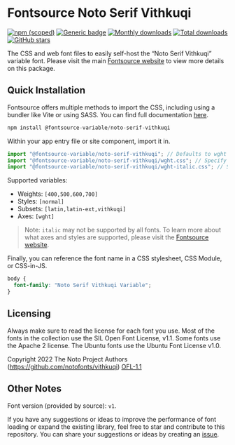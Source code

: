 # Fontsource Noto Serif Vithkuqi

[![npm (scoped)](https://img.shields.io/npm/v/@fontsource-variable/noto-serif-vithkuqi?color=brightgreen)](https://www.npmjs.com/package/@fontsource-variable/noto-serif-vithkuqi) [![Generic badge](https://img.shields.io/badge/fontsource-passing-brightgreen)](https://github.com/fontsource/fontsource) [![Monthly downloads](https://badgen.net/npm/dm/@fontsource-variable/noto-serif-vithkuqi)](https://github.com/fontsource/fontsource) [![Total downloads](https://badgen.net/npm/dt/@fontsource-variable/noto-serif-vithkuqi)](https://github.com/fontsource/fontsource) [![GitHub stars](https://img.shields.io/github/stars/fontsource/fontsource.svg?style=social&label=Star)](https://github.com/fontsource/fontsource/stargazers)

The CSS and web font files to easily self-host the “Noto Serif Vithkuqi” variable font. Please visit the main [Fontsource website](https://fontsource.org/fonts/noto-serif-vithkuqi) to view more details on this package.

## Quick Installation

Fontsource offers multiple methods to import the CSS, including using a bundler like Vite or using SASS. You can find full documentation [here](https://fontsource.org/docs/getting-started/introduction).

```javascript
npm install @fontsource-variable/noto-serif-vithkuqi
```

Within your app entry file or site component, import it in.

```javascript
import "@fontsource-variable/noto-serif-vithkuqi"; // Defaults to wght axis
import "@fontsource-variable/noto-serif-vithkuqi/wght.css"; // Specify axis
import "@fontsource-variable/noto-serif-vithkuqi/wght-italic.css"; // Specify axis and style
```

Supported variables:
- Weights: `[400,500,600,700]`
- Styles: `[normal]`
- Subsets: `[latin,latin-ext,vithkuqi]`
- Axes: `[wght]`

> Note: `italic` may not be supported by all fonts. To learn more about what axes and styles are supported, please visit the [Fontsource website](https://fontsource.org/fonts/noto-serif-vithkuqi).

Finally, you can reference the font name in a CSS stylesheet, CSS Module, or CSS-in-JS.

```css
body {
  font-family: "Noto Serif Vithkuqi Variable";
}
```

## Licensing
Always make sure to read the license for each font you use. Most of the fonts in the collection use the SIL Open Font License, v1.1. Some fonts use the Apache 2 license. The Ubuntu fonts use the Ubuntu Font License v1.0.

Copyright 2022 The Noto Project Authors (https://github.com/notofonts/vithkuqi)
[OFL-1.1](https://openfontlicense.org)

## Other Notes
Font version (provided by source): `v1`.

If you have any suggestions or ideas to improve the performance of font loading or expand the existing library, feel free to star and contribute to this repository. You can share your suggestions or ideas by creating an [issue](https://github.com/fontsource/fontsource/issues).